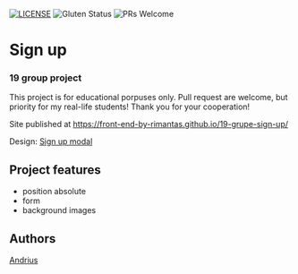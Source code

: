 [![LICENSE](https://img.shields.io/badge/license-MIT-blue.svg?style=flat-square)](https://github.com/belauzas/HTML5-website-template/blob/master/LICENSE.md)
![Gluten Status](https://img.shields.io/badge/Gluten-Free-green.svg)
![PRs Welcome](https://img.shields.io/badge/PRs-welcome-brightgreen.svg)

# Sign up
### 19 group project

This project is for educational porpuses only. Pull request are welcome, but priority for my real-life students! Thank you for your cooperation!

Site published at https://front-end-by-rimantas.github.io/19-grupe-sign-up/

Design: [Sign up modal](https://cdn.discordapp.com/attachments/648536139677958156/648860801997996052/day1dr.png)


## Project features
- position absolute
- form
- background images

## Authors
[Andrius](https://github.com/Urbbiz)
